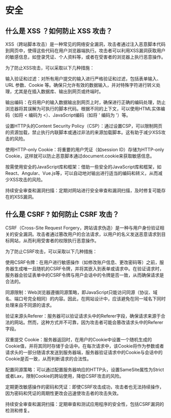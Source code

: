 # 安全

## 什么是 XSS ？如何防止 XSS 攻击？

XSS（跨站脚本攻击）是一种常见的网络安全漏洞，攻击者通过注入恶意脚本代码到网页中，使得这些代码在用户浏览器端执行。攻击者可以利用XSS漏洞获取用户的敏感信息，如登录凭证、个人资料等，或者在受害者的浏览器上执行恶意操作。

为了防止XSS攻击，可以采取以下几种措施：

输入验证和过滤：对所有用户提交的输入进行严格验证和过滤，包括表单输入、URL 参数、Cookie 等。确保只允许有效的数据输入，并对特殊字符进行转义处理，尤其是在插入数据库、输出到网页或终端时。

输出编码：在将用户的输入数据输出到网页上时，确保进行正确的编码处理，防止浏览器将其误解为可执行的脚本代码。根据不同的上下文，可以使用HTML实体编码（如将 < 编码为 &lt;）、JavaScript编码（如将 ' 编码为 \'）等。

设置HTTP头的Content Security Policy（CSP）：通过设置CSP，可以限制网页的资源加载，禁止执行内联脚本或通过非法的来源加载脚本。这有助于减少XSS攻击的风险。

使用HTTP-only Cookie：将重要的用户凭证（如session ID）存储为HTTP-only Cookie，这样就可以防止恶意脚本通过document.cookie来获取敏感信息。

按需使用安全的JavaScript库和框架：借助一些安全的JavaScript库和框架，如React、Angular、Vue.js等，可以自动地对输出进行适当的编码和转义，从而减少XSS攻击的风险。

持续安全审查和漏洞扫描：定期对网站进行安全审查和漏洞扫描，及时修复可能存在的XSS漏洞。

## 什么是 CSRF ? 如何防止 CSRF 攻击？

CSRF（Cross-Site Request Forgery，跨站请求伪造）是一种与用户身份验证相关的安全漏洞。攻击者通过篡改用户的合法请求，以用户的名义发送恶意请求到目标网站，从而利用受害者的权限执行恶意操作。

为了防止CSRF攻击，可以采取以下几种措施：

使用CSRF令牌：在用户进行敏感操作（如修改账户信息、更改密码等）之前，服务器生成唯一且随机的CSRF令牌，并将其嵌入到表单或请求中。在验证请求时，服务器会验证表单中的CSRF令牌与用户会话中的令牌是否一致，从而确保请求是合法的。

同源限制：Web浏览器遵循同源策略，即JavaScript只能访问同源（协议、域名、端口号完全相同）的内容。因此，在网站设计中，应该避免在同一域名下同时处理来自不同源的请求。

验证来源头Referer：服务器可以验证请求头中的Referer字段，确保请求来源于合法的网站。然而，这种方式并不可靠，因为攻击者可能会篡改请求头中的Referer字段。

双重提交 Cookie：服务器返回时，在用户的Cookie中设置一个随机生成的Cookie值，并将其同时存储于会话中。在每次请求中，该Cookie将作为参数或者请求头的一部分随请求发送到服务器端，服务器验证请求中的Cookie与会话中的Cookie是否一致，从而判断请求的合法性。

配置同源策略：可以通过配置服务器响应的HTTP头，设置SameSite属性为Strict或者Lax，限制Cookie的跨站使用，降低CSRF攻击的风险。

定期更改敏感操作的密码和凭证：即使CSRF攻击成功，攻击者也无法持续操作，因为密码和凭证的周期性更改会迅速使攻击者的攻击失效。

持续安全审查和漏洞扫描：定期审查和测试应用程序的安全性，包括CSRF漏洞的检测和修复。
